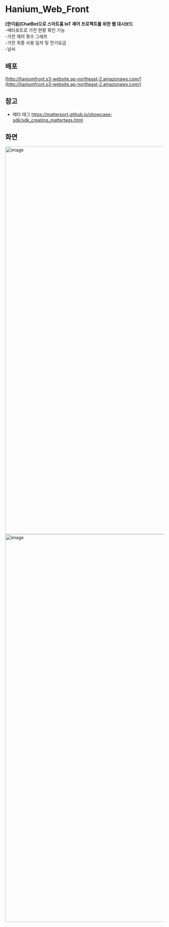 # Hanium_Web_Front
**[한이음]ChatBot으로 스마트홈 IoT 제어 프로젝트를 위한 웹 대시보드**  
-메타포트로 가전 현황 확인 기능  
-가전 제어 횟수 그래프  
-가전 최종 사용 일자 및 전기요금  
-날씨   

## 배포
[http://haniumfront.s3-website.ap-northeast-2.amazonaws.com/](http://haniumfront.s3-website.ap-northeast-2.amazonaws.com/)

## 참고
- 메타 태그
https://matterport.github.io/showcase-sdk/sdk_creating_mattertags.html

## 화면 
<img width="1233" alt="image" src="https://github.com/Hanium2023/Hanium_Web_Front/assets/80878955/72537237-ef2c-4b52-b504-ffa260c5e204">
<img width="1233" alt="image" src="https://github.com/Hanium2023/Hanium_Web_Front/assets/80878955/e806bcbb-46ce-445e-941d-8f8735482377">
